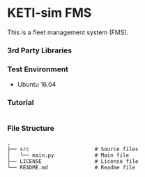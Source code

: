 # KETI-sim FMS

This is a fleet management system (FMS).

### 3rd Party Libraries

### Test Environment
* Ubuntu 16.04

### Tutorial
``` bash
```

### File Structure

    .
    ├── src                     # Source files
    │   └── main.py             # Main file
    ├── LICENSE                 # License file
    └── README.md               # Readme file
    